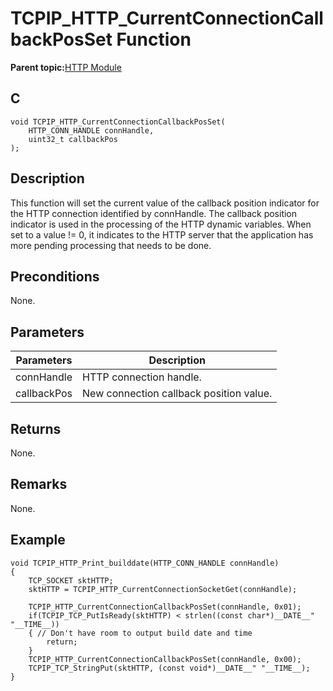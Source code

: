 # TCPIP\_HTTP\_CurrentConnectionCallbackPosSet Function

**Parent topic:**[HTTP Module](GUID-25A4CF50-2F8F-47E7-A90C-ABFA52814459.md)

## C

```
void TCPIP_HTTP_CurrentConnectionCallbackPosSet(
    HTTP_CONN_HANDLE connHandle, 
    uint32_t callbackPos
);
```

## Description

This function will set the current value of the callback position indicator for the HTTP connection identified by connHandle. The callback position indicator is used in the processing of the HTTP dynamic variables. When set to a value != 0, it indicates to the HTTP server that the application has more pending processing that needs to be done.

## Preconditions

None.

## Parameters

|Parameters|Description|
|----------|-----------|
|connHandle|HTTP connection handle.|
|callbackPos|New connection callback position value.|

## Returns

None.

## Remarks

None.

## Example

```
void TCPIP_HTTP_Print_builddate(HTTP_CONN_HANDLE connHandle)
{
    TCP_SOCKET sktHTTP;
    sktHTTP = TCPIP_HTTP_CurrentConnectionSocketGet(connHandle);

    TCPIP_HTTP_CurrentConnectionCallbackPosSet(connHandle, 0x01);
    if(TCPIP_TCP_PutIsReady(sktHTTP) < strlen((const char*)__DATE__" "__TIME__))
    { // Don't have room to output build date and time
        return;
    }
    TCPIP_HTTP_CurrentConnectionCallbackPosSet(connHandle, 0x00);
    TCPIP_TCP_StringPut(sktHTTP, (const void*)__DATE__" "__TIME__);
}
```

